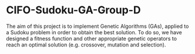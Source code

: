 # CIFO-Sudoku-GA-Group-D
The aim of this project is to implement Genetic Algorithms (GAs), applied to a Sudoku problem in order to obtain the best solution. To do so, we have designed a fitness function and other appropriate genetic operators to reach an optimal solution (e.g. crossover, mutation and selection).
